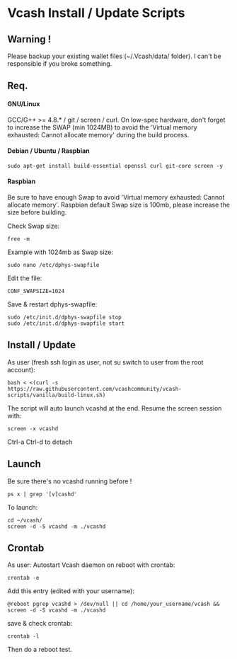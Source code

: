 # Vcash Install / Update Scripts

## Warning !
Please backup your existing wallet files (~/.Vcash/data/ folder).
I can't be responsible if you broke something.

## Req.

#### GNU/Linux
GCC/G++ >= 4.8.* / git / screen / curl. On low-spec hardware, don't forget to increase the SWAP (min 1024MB) to avoid the 'Virtual memory exhausted: Cannot allocate memory' during the build process.

#### Debian / Ubuntu / Raspbian
```
sudo apt-get install build-essential openssl curl git-core screen -y
```

#### Raspbian
Be sure to have enough Swap to avoid 'Virtual memory exhausted: Cannot allocate memory'.
Raspbian default Swap size is 100mb, please increase the size before building.

Check Swap size:
```
free -m
```

Example with 1024mb as Swap size:
```
sudo nano /etc/dphys-swapfile
```
Edit the file:
```
CONF_SWAPSIZE=1024
```
Save & restart dphys-swapfile:
```
sudo /etc/init.d/dphys-swapfile stop
sudo /etc/init.d/dphys-swapfile start
```

## Install / Update
As user (fresh ssh login as user, not su switch to user from the root account):
```
bash < <(curl -s  https://raw.githubusercontent.com/vcashcommunity/vcash-scripts/vanilla/build-linux.sh)
```
The script will auto launch vcashd at the end.
Resume the screen session with:
```
screen -x vcashd
```
Ctrl-a Ctrl-d to detach

## Launch
Be sure there's no vcashd running before !
```
ps x | grep '[v]cashd'
```
To launch:
```
cd ~/vcash/
screen -d -S vcashd -m ./vcashd
```

## Crontab
As user:
Autostart Vcash daemon on reboot with crontab:
```
crontab -e
```
Add this entry (edited with your username):
```
@reboot pgrep vcashd > /dev/null || cd /home/your_username/vcash && screen -d -S vcashd -m ./vcashd
```
save & check crontab:
```
crontab -l
```
Then do a reboot test.
